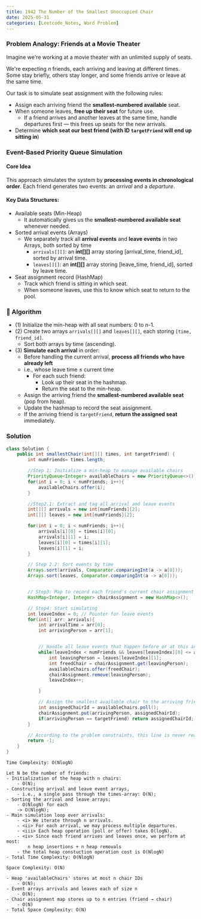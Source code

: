 ```yaml
---
title: 1942 The Number of the Smallest Unoccupied Chair
date: 2025-05-31
categories: [Leetcode_Notes, Word Problem]
---
```


### Problem Analogy: Friends at a Movie Theater
Imagine we're working at a movie theater with an unlimited supply of seats.

We're expecting *n* friends, each arriving and leaving at different times. Some stay briefly, others stay longer, and some friends arrive or leave at the same time.

Our task is to simulate seat assignment with the following rules:
- Assign each arriving friend the **smallest-numbered available** seat.
- When someone leaves, **free up their seat** for future use. 
  - If a friend arrives and another leaves at the same time, handle departures first — this frees up seats for the new arrivals.
- Determine **which seat our best friend (with ID ```targetFriend``` will end up sitting in**)
  
### Event-Based Priority Queue Simulation
#### Core Idea
This approach simulates the system by **processing events in chronological order**. Each friend generates two events: an *arrival* and a *departure*.

#### Key Data Structures:
- Available seats (Min-Heap)
  - It automatically gives us the **smallest-numbered available seat** whenever needed.
- Sorted arrival events (Arrays)
  - We separately track all **arrival events** and **leave events** in two Arrays, both sorted by time
    - ```arrivals[][]```: an **int[][]** array storing [arrival_time, friend_id], sorted by arrival time.
    - ```leaves[][]```: an **int[][]** array storing [leave_time, friend_id], sorted by leave time.
- Seat assignment record (HashMap)
  - Track which friend is sitting in which seat.
  - When someone leaves, use this to know which seat to return to the pool.
  
### 📌 Algorithm
- (1) Initialize the min-heap with all seat numbers: 0 to n-1.
- (2) Create two arrays `arrivals[][]` and `leaves[][]`, each storing `[time, friend_id]`.
   - Sort both arrays by time (ascending).
- (3) **Simulate each arrival** in order:
   - Before handling the current arrival, **process all friends who have already left** 
   - i.e., whose leave time ≤ current time
     - For each such friend:
       - Look up their seat in the hashmap.
       - Return the seat to the min-heap.
   - Assign the arriving friend the **smallest-numbered available seat** (pop from heap).
   - Update the hashmap to record the seat assignment.
   - If the arriving friend is `targetFriend`, **return the assigned seat** immediately.
  
### Solution
```java
class Solution {
    public int smallestChair(int[][] times, int targetFriend) {
        int numFriends= times.length;

        //Step 1: Initialize a min-heap to manage available chairs
        PriorityQueue<Integer> availableChairs = new PriorityQueue<>();
        for(int i = 0; i < numFriends; i++){
            availableChairs.offer(i);
        }

        //Step2.1: Extract and tag all arrival and leave events
        int[][] arrivals = new int[numFriends][2]; 
        int[][] leaves = new int[numFriends][2];  

        for(int i = 0; i < numFriends; i++){
            arrivals[i][0] = times[i][0];
            arrivals[i][1] = i;
            leaves[i][0] = times[i][1];
            leaves[i][1] = i;
        }

        // Step 2.2: Sort events by time
        Arrays.sort(arrivals, Comparator.comparingInt(a -> a[0]));
        Arrays.sort(leaves, Comparator.comparingInt(a -> a[0]));


        // Step3: Map to record each friend's current chair assignment
        HashMap<Integer, Integer> chairAssignment = new HashMap<>();

        // Step4: Start simulating
        int leaveIndex = 0; // Pointer for leave events
        for(int[] arr: arrivals){
            int arrivalTime = arr[0];
            int arrivingPerson = arr[1];


            // Handle all leave events that happen before or at this arrival time
            while(leaveIndex < numFriends && leaves[leaveIndex][0] <= arrivalTime){
                int leavingPerson = leaves[leaveIndex][1];
                int freedChair = chairAssignment.get(leavingPerson);
                availableChairs.offer(freedChair);
                chairAssignment.remove(leavingPerson);
                leaveIndex++;

            }

            // Assign the smallest available chair to the arriving friend
            int assignedChairId = availableChairs.poll();
            chairAssignment.put(arrivingPerson, assignedChairId);
            if(arrivingPerson == targetFriend) return assignedChairId;
        }

        // According to the problem constraints, this line is never reached
        return -1; 
    }
}
```

```
Time Complexity: O(NlogN)

Let N be the number of friends:
- Initialization of the heap with n chairs: 
    - O(N);
- Constructing arrival and leave event arrays,
    - i.e., a single pass through the times-array: O(N);
- Sorting the arrival and leave arrays: 
    - O(NlogN) for each 
    -> O(NlogN);
- Main simulation loop over arrivals: 
    - <i> We iterate through n arrivals. 
    - <ii> For each arrival, we may process multiple departures. 
    - <iii> Each heap operation (poll or offer) takes O(logN).
    - <iv> Since each friend arrives and leaves once, we perform at most: 
        n heap insertions + n heap removals
    - the total heap constuction operation cost is O(NlogN)
- Total Time Complexity: O(NlogN)

Space Complexity: O(N)

- Heap 'availableChairs' stores at most n chair IDs 
    - O(N);
- Event arrays arrivals and leaves each of size n
    - O(N);
- Chair assignment map stores up to n entries (friend → chair)
    - O(N)
- Total Space Complexity: O(N)
```